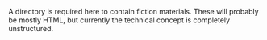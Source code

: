 A directory is required here to contain fiction materials. These will probably be mostly HTML, but currently the technical concept is completely unstructured.
